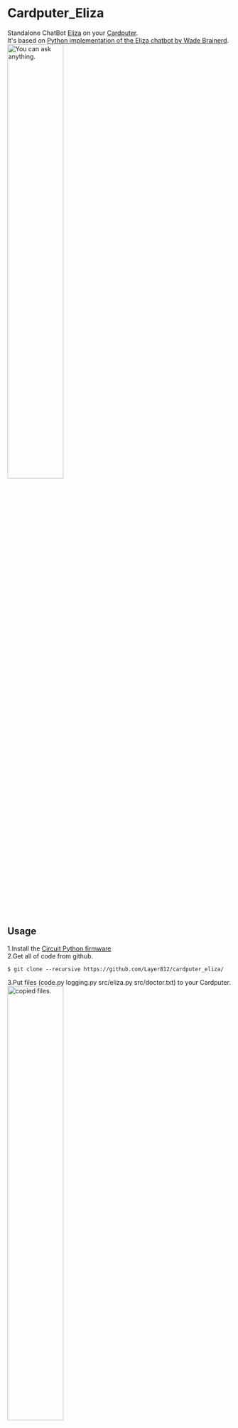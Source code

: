 # Cardputer_Eliza
Standalone ChatBot [Eliza](https://en.wikipedia.org/wiki/ELIZA) on your [Cardputer](https://shop.m5stack.com/products/m5stack-cardputer-kit-w-m5stamps3).<br>
It's based on [Python implementation of the Eliza chatbot by Wade Brainerd](https://github.com/wadetb/eliza).<br>
<img width="50%" alt="You can ask anything." src="https://github.com/user-attachments/assets/f94e0ec3-fcdd-45a8-992d-2e10e4c418f1">
## Usage
1.Install the [Circuit Python firmware](https://circuitpython.org/board/m5stack_cardputer/)<br>
2.Get all of code from github.<br>
```
$ git clone --recursive https://github.com/Layer812/cardputer_eliza/
```
3.Put files (code.py logging.py src/eliza.py src/doctor.txt) to your Cardputer.<br>
<img width="50%" alt="copied files." src="https://github.com/user-attachments/assets/5341ae77-fdb1-420a-878d-d4b896040060">

